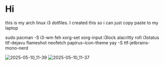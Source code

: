 # Hi
this is my arch linux i3 dotfiles. I created this so i can just copy paste to my laptop


sudo pacman -S i3-wm feh xorg-set xorg-input i3lock alacritty rofi i3status ttf-dejavu flameshot neofetch papirus-icon-theme
yay -S ttf-jetbrains-mono-nerd


![2025-05-10_11-39](https://github.com/user-attachments/assets/f867c87d-90d9-4809-9366-fa19c00baad7)
![2025-05-10_11-37](https://github.com/user-attachments/assets/dd372be0-7aff-465a-b592-6e8977d0e3fa)
